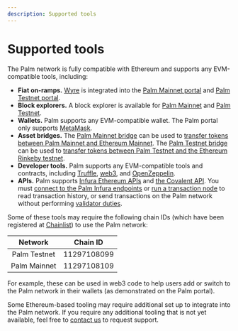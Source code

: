 ```yaml
---
description: Supported tools
---
```


# Supported tools

The Palm network is fully compatible with Ethereum and supports any EVM-compatible tools, including:

- **Fiat on-ramps.**
  [Wyre](https://www.sendwyre.com/) is integrated into the [Palm Mainnet portal](https://app.palm.io/) and [Palm Testnet portal](https://app.palm-uat.xyz/).
- **Block explorers.**
  A block explorer is available for [Palm Mainnet](https://explorer.palm.io/) and [Palm Testnet](https://explorer.palm-uat.xyz/).
- **Wallets.** Palm supports any EVM-compatible wallet. The Palm portal only supports [MetaMask](https://metamask.io/).
- **Asset bridges.**
  The [Palm Mainnet bridge](https://app.palm.io/bridge) can be used to
  [transfer tokens between Palm Mainnet and Ethereum Mainnet](../HowTo/Bridge.md#using-the-palm-mainnet-bridge).
  The [Palm Testnet bridge](https://app.palm-uat.xyz/bridge) can be used to
  [transfer tokens between Palm Testnet and the Ethereum Rinkeby testnet](../HowTo/Bridge.md#using-the-palm-testnet-bridge).
- **Developer tools.**
  Palm supports any EVM-compatible tools and contracts, including [Truffle](https://www.trufflesuite.com/),
  [web3](https://web3js.readthedocs.io/en/v1.3.4/), and [OpenZeppelin](https://openzeppelin.com/).
- **APIs.** Palm supports [Infura Ethereum APIs](https://infura.io/docs) and [the Covalent API](https://www.covalenthq.com/docs/api/#overview).
  You must [connect to the Palm Infura endpoints](../Get-Started/Connect/Overview.md) or
  [run a transaction node](../HowTo/Run-a-Transaction-Node.md) to read transaction history, or send transactions on the
  Palm network without performing [validator duties](../Concepts/Validators.md).

Some of these tools may require the following chain IDs (which have been registered at
[Chainlist](https://chainlist.org/)) to use the Palm network:

| Network | Chain ID |
| :-----: | :------: |
| Palm Testnet | 11297108099 |
| Palm Mainnet | 11297108109 |

For example, these can be used in web3 code to help users add or switch to the Palm network in their wallets (as
demonstrated on the Palm portal).

Some Ethereum-based tooling may require additional set up to integrate into the Palm network.
If you require any additional tooling that is not yet available, feel free to [contact us] to request support.

<!-- links -->
[contact us]: https://share.hsforms.com/1_sBreu7XTMWZtH9n1xTP3g2urwb
